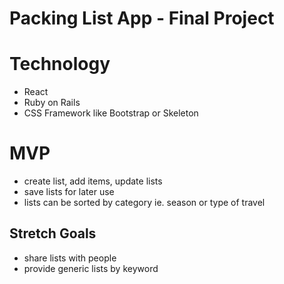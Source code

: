 # Packing List App - Final Project 


Technology 
====
* React
* Ruby on Rails
* CSS Framework like Bootstrap or Skeleton

MVP
====
* create list, add items, update lists
* save lists for later use
* lists can be sorted by category ie. season or type of travel

## Stretch Goals
* share lists with people
* provide generic lists by keyword

